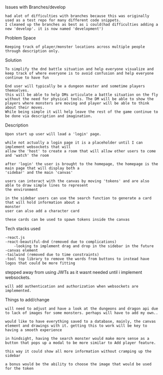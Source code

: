 Issues with Branches/develop

    had alot of difficulties with branches because this was originally used as a test repo for many different code snippets.
    I cleaned up the branches as best as i could(had difficulties adding a new 'develop'. it is now named 'development')

Problem Space

    Keeping track of player/monster locations across multiple people through description only.

Solution

    To simplify the dnd battle situation and help everyone visualize and keep track of where everyone is to avoid confusion and help everyone continue to have fun

    End user will typically be a dungeon master and sometime players themselves.
    this will be able to help DMs articulate a battle situation on the fly without the need for physical tools. The DM will be able to show the players where monsters are moving and player will be able to think about their moves.
    While being simple it will help leave the rest of the game continue to be done via description and imagination.

Description

    Upon start up user will load a 'login' page.

    while not actually a login page it is a placeholder until I can implement websockets that will
    allow the 'host' to create a room that will allow other users to come and 'watch' the room

    after 'login' the user is brought to the homepage, the homepage is the main page that will display both a
    'sidebar' and the main 'canvas'

    users can interact with the canvas by moving 'tokens' and are also able to draw simple lines to represent
    the environment

    in the sidebar users can use the search function to generate a card that will hold information about a
    monster
    user can also add a character card

    these cards can be used to spawn tokens inside the canvas

Tech stacks used

    -react.js
    -react-beautiful-dnd (removed due to complications)
        -looking to implement drag and drop in the sidebar in the future
    -canvas element
    -tailwind (removed due to time constraints)
    -tool top library to remove the words from buttons to instead have logos that could be more fitting

stepped away from using JWTs as it wasnt needed until i implement websockets.

    will add authentication and authorization when websockets are implemented.

Things to add/change

    will need to adjust and have a look at the dungeons and dragon api due to lack of images for some monsters. perhaps will have to add my own..

    would like to have everything saved to a database, mainly, the canvas element and drawings with it. getting this to work will be key to having a smooth experience

    in hindsight, having the search monster would make more sense as a button that pops up a modal to be more similar to Add player feature.

    this way it could show all more information without cramping up the sidebar

    a bonus would be the ability to choose the image that would be used for the token
